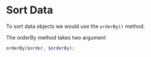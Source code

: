 <!--METADATA
{
    "title": "Sort Data",
    "url": "sort-data",
    "icon": "switch"
}
!METADATA-->

# Sort Data

To sort data objects we would use the `orderBy()` method.

The orderBy method takes two argument

```php
orderBy($order, $orderBy);
```
